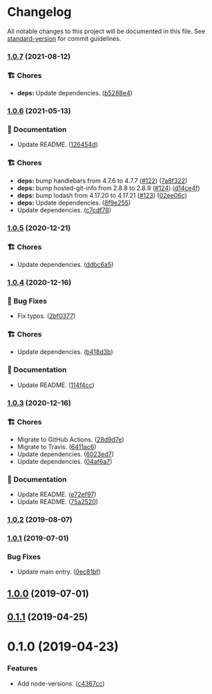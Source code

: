 # Changelog

All notable changes to this project will be documented in this file. See [standard-version](https://github.com/conventional-changelog/standard-version) for commit guidelines.

### [1.0.7](https://github.com/darkobits/node-versions/compare/v1.0.6...v1.0.7) (2021-08-12)


### 🏗 Chores

* **deps:** Update dependencies. ([b5288e4](https://github.com/darkobits/node-versions/commit/b5288e4b5734483cecc39b9a0126fb91deb0f5c0))

### [1.0.6](https://github.com/darkobits/node-versions/compare/v1.0.5...v1.0.6) (2021-05-13)


### 📖 Documentation

* Update README. ([126454d](https://github.com/darkobits/node-versions/commit/126454d4a0141b12119825ed50872e142fe78c55))


### 🏗 Chores

* **deps:** bump handlebars from 4.7.6 to 4.7.7 ([#122](https://github.com/darkobits/node-versions/issues/122)) ([7a8f322](https://github.com/darkobits/node-versions/commit/7a8f322abf8c8c639cacd9a147f7cc8936877ece))
* **deps:** bump hosted-git-info from 2.8.8 to 2.8.9 ([#124](https://github.com/darkobits/node-versions/issues/124)) ([d14ce4f](https://github.com/darkobits/node-versions/commit/d14ce4ffef9640434e6dce9ebafb8b6eb39bc496))
* **deps:** bump lodash from 4.17.20 to 4.17.21 ([#123](https://github.com/darkobits/node-versions/issues/123)) ([02ee06c](https://github.com/darkobits/node-versions/commit/02ee06c52157f7c8d0d6cfc2fc65da1984581e72))
* **deps:** Update dependencies. ([8f9e255](https://github.com/darkobits/node-versions/commit/8f9e255ecc7de4091842d20bcc7844ea2deb3ee8))
* Update dependencies. ([c7cdf78](https://github.com/darkobits/node-versions/commit/c7cdf7861ddcfdd2d305a371d6aa695ea778617c))

### [1.0.5](https://github.com/darkobits/node-versions/compare/v1.0.4...v1.0.5) (2020-12-21)


### 🏗 Chores

* Update dependencies. ([ddbc6a5](https://github.com/darkobits/node-versions/commit/ddbc6a5b4a6d8dfa83226138bd814ff00e2aab45))

### [1.0.4](https://github.com/darkobits/node-versions/compare/v1.0.3...v1.0.4) (2020-12-16)


### 🐞 Bug Fixes

* Fix typos. ([2bf0377](https://github.com/darkobits/node-versions/commit/2bf0377dce38ac840a93fa89d3c91f538d125cb4))


### 🏗 Chores

* Update dependencies. ([b418d3b](https://github.com/darkobits/node-versions/commit/b418d3b50254f0714fee1da631bd75b49b007e6f))


### 📖 Documentation

* Update README. ([114f4cc](https://github.com/darkobits/node-versions/commit/114f4cc3659bde01aed516965f683a3c6eb59ac9))

### [1.0.3](https://github.com/darkobits/node-versions/compare/v1.0.2...v1.0.3) (2020-12-16)


### 🏗 Chores

* Migrate to GitHub Actions. ([28d9d7e](https://github.com/darkobits/node-versions/commit/28d9d7e1e08941f82b1930b2e66e03d227830076))
* Migrate to Travis. ([6411ac6](https://github.com/darkobits/node-versions/commit/6411ac6da6e2af4ea09017f916f1be4a64a23122))
* Update dependencies. ([6023ed7](https://github.com/darkobits/node-versions/commit/6023ed7e8902727e8eb7e633979b67bbbaf82d42))
* Update dependencies. ([04af6a7](https://github.com/darkobits/node-versions/commit/04af6a7d1784233d0eebd15cc90f85f55ca2d6b4))


### 📖 Documentation

* Update README. ([e72ef97](https://github.com/darkobits/node-versions/commit/e72ef970479cc9af8e17b4a4b1de2b5e13fb6123))
* Update README. ([75a2520](https://github.com/darkobits/node-versions/commit/75a2520869e8224f20c5fa93377416849f1f7c93))

### [1.0.2](https://github.com/darkobits/node-versions/compare/v1.0.1...v1.0.2) (2019-08-07)

### [1.0.1](https://github.com/darkobits/node-versions/compare/v1.0.0...v1.0.1) (2019-07-01)


### Bug Fixes

* Update main entry. ([0ec81bf](https://github.com/darkobits/node-versions/commit/0ec81bf))



## [1.0.0](https://github.com/darkobits/node-versions/compare/v0.1.1...v1.0.0) (2019-07-01)



## [0.1.1](https://github.com/darkobits/node-versions/compare/v0.1.0...v0.1.1) (2019-04-25)



# 0.1.0 (2019-04-23)


### Features

* Add node-versions. ([c4367cc](https://github.com/darkobits/node-versions/commit/c4367cc))
